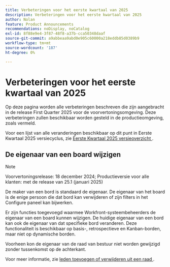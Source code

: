 ```yaml
---
title: Verbeteringen voor het eerste kwartaal van 2025
description: Verbeteringen voor het eerste kwartaal van 2025
author: Nolan
feature: Product Announcements
recommendations: noDisplay, noCatalog
exl-id: 8f88e9e4-3f87-48f8-a37b-cca50348daaf
source-git-commit: a9abbeaa9abd0e905c60000a218eddb85d0389b9
workflow-type: tm+mt
source-wordcount: '187'
ht-degree: 0%

---
```


# Verbeteringen voor het eerste kwartaal van 2025

Op deze pagina worden alle verbeteringen beschreven die zijn aangebracht in de release First Quarter 2025 voor de voorvertoningsomgeving. Deze verbeteringen zullen beschikbaar worden gesteld in de productieomgeving, zoals vermeld.

Voor een lijst van alle veranderingen beschikbaar op dit punt in Eerste Kwartaal 2025 versiecyclus, zie [&#x200B; Eerste Kwartaal 2025 versieoverzicht &#x200B;](/help/quicksilver/product-announcements/product-releases/25-q1-release-activity/25-q1-release-overview.md).

## De eigenaar van een board wijzigen

>[!NOTE]
>
>Voorvertoningsrelease: 18 december 2024; Productieversie voor alle klanten: met de release van 25.1 (januari 2025)

De maker van een bord is standaard de eigenaar. De eigenaar van het board is de enige persoon die dat bord kan verwijderen of zijn filters in het Configure paneel kan bijwerken.

Er zijn functies toegevoegd waarmee Workfront-systeembeheerders de eigenaar van een board kunnen wijzigen. De huidige eigenaar van een bord kan ook de eigenaar van dat specifieke bord veranderen. Deze functionaliteit is beschikbaar op basis-, retrospectieve en Kanban-borden, maar niet op dynamische borden.

Voorheen kon de eigenaar van de raad van bestuur niet worden gewijzigd zonder tussenkomst op de achterkant.

Voor meer informatie, zie [&#x200B; leden toevoegen of verwijderen uit een raad &#x200B;](/help/quicksilver/agile/get-started-with-boards/add-members-to-board.md).
